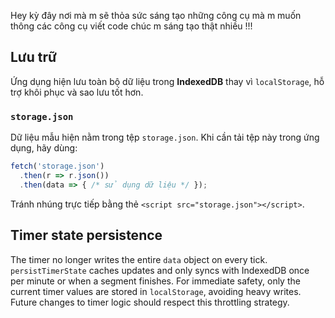 Hey kỳ đây nơi mà m sẽ thỏa sức sáng tạo những công cụ mà m muốn thông các công cụ viết code chúc m sáng tạo thật nhiều !!!

## Lưu trữ

Ứng dụng hiện lưu toàn bộ dữ liệu trong **IndexedDB** thay vì `localStorage`, hỗ trợ khôi phục và sao lưu tốt hơn.

### `storage.json`

Dữ liệu mẫu hiện nằm trong tệp `storage.json`. Khi cần tải tệp này trong ứng dụng, hãy dùng:

```js
fetch('storage.json')
  .then(r => r.json())
  .then(data => { /* sử dụng dữ liệu */ });
```

Tránh nhúng trực tiếp bằng thẻ `<script src="storage.json"></script>`.

## Timer state persistence

The timer no longer writes the entire `data` object on every tick.
`persistTimerState` caches updates and only syncs with IndexedDB once per
minute or when a segment finishes. For immediate safety, only the current
timer values are stored in `localStorage`, avoiding heavy writes. Future
changes to timer logic should respect this throttling strategy.

